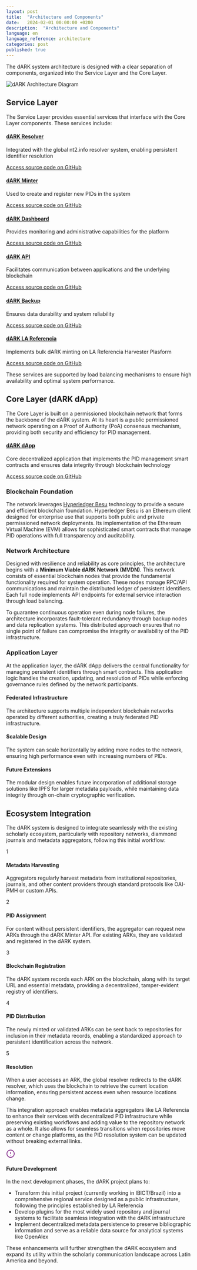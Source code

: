 ```yaml
---
layout: post
title:  "Architecture and Components"  
date:   2024-02-01 00:00:00 +0200  
description:  "Architecture and Components"  
language: en  
language_reference: architecture
categories: post
published: true
---
```



The dARK system architecture is designed with a clear separation of components, organized into the Service Layer and the Core Layer.

<img src="{{ site.baseurl }}/assets/img/architecture.png" alt="dARK Architecture Diagram" class="img-fluid mb-4" />

<h2 class="custom-heading">Service Layer</h2>

The Service Layer provides essential services that interface with the Core Layer components. These services include:

<div class="service-components">
  <div class="service-item">
    <h4><a href="https://github.com/dARKf3n1Xx/dark-resolver" target="_blank">dARK Resolver</a></h4>
    <p>Integrated with the global nt2.info resolver system, enabling persistent identifier resolution</p>
    <div class="code-access">
      <a href="https://github.com/dARKf3n1Xx/dark-resolver" target="_blank">Access source code on GitHub</a>
    </div>
  </div>
  
  <div class="service-item">
    <h4><a href="https://github.com/dARKf3n1Xx/dark-minter" target="_blank">dARK Minter</a></h4>
    <p>Used to create and register new PIDs in the system</p>
    <div class="code-access">
      <a href="https://github.com/dARKf3n1Xx/dark-minter" target="_blank">Access source code on GitHub</a>
    </div>
  </div>
  
  <div class="service-item">
    <h4><a href="https://github.com/dARKf3n1Xx/dark-dashboard" target="_blank">dARK Dashboard</a></h4>
    <p>Provides monitoring and administrative capabilities for the platform</p>
    <div class="code-access">
      <a href="https://github.com/dARKf3n1Xx/dark-dashboard" target="_blank">Access source code on GitHub</a>
    </div>
  </div>
  
  <div class="service-item">
    <h4><a href="https://github.com/dARKf3n1Xx/dark-api" target="_blank">dARK API</a></h4>
    <p>Facilitates communication between applications and the underlying blockchain</p>
    <div class="code-access">
      <a href="https://github.com/dARKf3n1Xx/dark-api" target="_blank">Access source code on GitHub</a>
    </div>
  </div>
  
  <div class="service-item">
    <h4><a href="https://github.com/dARKf3n1Xx/dark-backup" target="_blank">dARK Backup</a></h4>
    <p>Ensures data durability and system reliability</p>
    <div class="code-access">
      <a href="https://github.com/dARKf3n1Xx/dark-backup" target="_blank">Access source code on GitHub</a>
    </div>
  </div>

  <div class="service-item">
    <h4><a href="https://github.com/dARKf3n1Xx/dark-backup" target="_blank">dARK LA Referencia</a></h4>
    <p>Implements bulk dARK minting on LA Referencia Harvester Plasform</p>
    <div class="code-access">
      <a href="https://github.com/dARKf3n1Xx/dark-backup" target="_blank">Access source code on GitHub</a>
    </div>
  </div>
</div>

These services are supported by load balancing mechanisms to ensure high availability and optimal system performance.

<h2 class="custom-heading">Core Layer (dARK dApp)</h2>

The Core Layer is built on a permissioned blockchain network that forms the backbone of the dARK system. At its heart is a public permissioned network operating on a Proof of Authority (PoA) consensus mechanism, providing both security and efficiency for PID management.

<div class="service-item core-app">
  <h4><a href="https://github.com/dARKf3n1Xx/dark-dapp" target="_blank">dARK dApp</a></h4>
  <p>Core decentralized application that implements the PID management smart contracts and ensures data integrity through blockchain technology</p>
  <div class="code-access">
    <a href="https://github.com/dARKf3n1Xx/dark-dapp" target="_blank">Access source code on GitHub</a>
  </div>
</div>

<h3 class="custom-heading-secondary">Blockchain Foundation</h3>

The network leverages <a href="https://besu.hyperledger.org/" target="_blank">Hyperledger Besu</a> technology to provide a secure and efficient blockchain foundation. Hyperledger Besu is an Ethereum client designed for enterprise use that supports both public and private permissioned network deployments. Its implementation of the Ethereum Virtual Machine (EVM) allows for sophisticated smart contracts that manage PID operations with full transparency and auditability.

<h3 class="custom-heading-secondary">Network Architecture</h3>

Designed with resilience and reliability as core principles, the architecture begins with a **Minimum Viable dARK Network (MVDN)**. This network consists of essential blockchain nodes that provide the fundamental functionality required for system operation. These nodes manage RPC/API communications and maintain the distributed ledger of persistent identifiers. Each full node implements API endpoints for external service interaction through load balancing.

To guarantee continuous operation even during node failures, the architecture incorporates fault-tolerant redundancy through backup nodes and data replication systems. This distributed approach ensures that no single point of failure can compromise the integrity or availability of the PID infrastructure.

<h3 class="custom-heading-secondary">Application Layer</h3>

At the application layer, the dARK dApp delivers the central functionality for managing persistent identifiers through smart contracts. This application logic handles the creation, updating, and resolution of PIDs while enforcing governance rules defined by the network participants.

<div class="architecture-details">
  <div class="detail-box">
    <h4>Federated Infrastructure</h4>
    <p>The architecture supports multiple independent blockchain networks operated by different authorities, creating a truly federated PID infrastructure.</p>
  </div>
  
  <div class="detail-box">
    <h4>Scalable Design</h4>
    <p>The system can scale horizontally by adding more nodes to the network, ensuring high performance even with increasing numbers of PIDs.</p>
  </div>
  
  <div class="detail-box">
    <h4>Future Extensions</h4>
    <p>The modular design enables future incorporation of additional storage solutions like IPFS for larger metadata payloads, while maintaining data integrity through on-chain cryptographic verification.</p>
  </div>
</div>

<h2 class="custom-heading">Ecosystem Integration</h2>

The dARK system is designed to integrate seamlessly with the existing scholarly ecosystem, particularly with repository networks, diammond journals and metadata aggregators, following this initial workflow:

<div class="workflow-container">
  <div class="workflow-step">
    <div class="step-number">1</div>
    <div class="step-content">
      <h4>Metadata Harvesting</h4>
      <p>Aggregators regularly harvest metadata from institutional repositories, journals, and other content providers through standard protocols like OAI-PMH or custom APIs.</p>
    </div>
  </div>
  
  <div class="workflow-step">
    <div class="step-number">2</div>
    <div class="step-content">
      <h4>PID Assignment</h4>
      <p>For content without persistent identifiers, the aggregator can request new ARKs through the dARK Minter API. For existing ARKs, they are validated and registered in the dARK system.</p>
    </div>
  </div>
  
  <div class="workflow-step">
    <div class="step-number">3</div>
    <div class="step-content">
      <h4>Blockchain Registration</h4>
      <p>The dARK system records each ARK on the blockchain, along with its target URL and essential metadata, providing a decentralized, tamper-evident registry of identifiers.</p>
    </div>
  </div>
  
  <div class="workflow-step">
    <div class="step-number">4</div>
    <div class="step-content">
      <h4>PID Distribution</h4>
      <p>The newly minted or validated ARKs can be sent back to repositories for inclusion in their metadata records, enabling a standardized approach to persistent identification across the network.</p>
    </div>
  </div>
  
  <div class="workflow-step">
    <div class="step-number">5</div>
    <div class="step-content">
      <h4>Resolution</h4>
      <p>When a user accesses an ARK, the global resolver redirects to the dARK resolver, which uses the blockchain to retrieve the current location information, ensuring persistent access even when resource locations change.</p>
    </div>
  </div>
</div>

This integration approach enables metadata aggregators like LA Referencia to enhance their services with decentralized PID infrastructure while preserving existing workflows and adding value to the repository network as a whole. It also allows for seamless transitions when repositories move content or change platforms, as the PID resolution system can be updated without breaking external links.

<div class="note-container">
  <div class="note-header">
    <svg xmlns="http://www.w3.org/2000/svg" width="24" height="24" viewBox="0 0 24 24" fill="none" stroke="#8A3691" stroke-width="2" stroke-linecap="round" stroke-linejoin="round">
      <circle cx="12" cy="12" r="10"></circle>
      <line x1="12" y1="8" x2="12" y2="12"></line>
      <line x1="12" y1="16" x2="12.01" y2="16"></line>
    </svg>
    <h4>Future Development</h4>
  </div>
  <div class="note-content">
    <p>In the next development phases, the dARK project plans to:</p>
    <ul>
      <li>Transform this initial project (currently working in IBICT/Brazil) into a comprehensive regional service designed as a public infrastructure, following the principles established by LA Referencia</li>
      <li>Develop plugins for the most widely used repository and journal systems to facilitate seamless integration with the dARK infrastructure</li>
      <li>Implement decentralized metadata persistence to preserve bibliographic information and serve as a reliable data source for analytical systems like OpenAlex</li>
    </ul>
    <p>These enhancements will further strengthen the dARK ecosystem and expand its utility within the scholarly communication landscape across Latin America and beyond.</p>
  </div>
</div>





